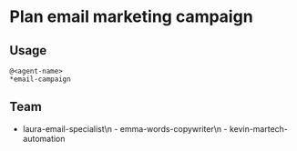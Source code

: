 # Plan email marketing campaign

## Usage
```
@<agent-name>
*email-campaign
```

## Team
  - laura-email-specialist\n  - emma-words-copywriter\n  - kevin-martech-automation
